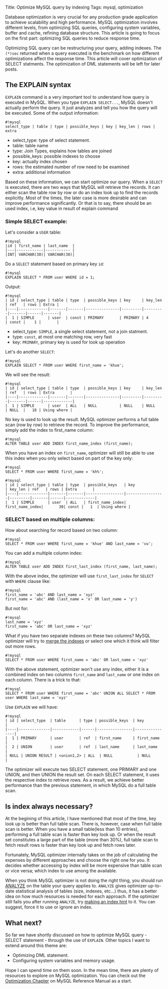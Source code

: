 Title: Optimize MySQL query by indexing
Tags: mysql, optimization

Database optimization is very crucial for any production grade application to achieve scalability and high performance. MySQL optimization involves different levels, from optimizing SQL queries, configuring system variables, buffer and cache, refining database structure. This article is going to focus on the first part: optimizing SQL queries to reduce response time. 

Optimizing SQL query can be restructuring your query, adding indexes. The `(*)sec` returned when a query executed is the benchmark on how different optimizations affect the response time. This article will cover optimization of SELECT statments. The optimization of DML statements will be left for later posts.  

## The EXPLAIN syntax

`EXPLAIN` command is a very important tool to understand how query is executed in MySQL. When you type `EXPLAIN SELECT...`, MySQL doesn't actually perform the query. It just analyzes and tell you how the query will be executed. Some of the output information:  

    #!mysql
    select_type | table | type | possible_keys | key | key_len | rows | extra

*   select_type: type of select statement.
*   table: table name 
*   type: Join Types, explains how tables are joined
*   possible_keys: possible indexes to choose
*   key: actually index chosen
*   rows: the estimated number of row need to be examined
*   extra: additional information

Based on these information, we can start optimize our query. When a `SELECT` is executed, there are two ways that MySQL will retrieve the records. It can either scan the table row by row or do an index look up to find the records explicitly. Most of the times, the later case is more desirable and can improve performance significantly. Or that is to say, there should be an used index, i.e, key value in result of explain command

### Simple SELECT example: 

Let's consider a `USER` table: 

    #!mysql
    |id | first_name | last_name  |
    |---|------------|----------- |
    |INT| VARCHAR(30)| VARCHAR(30)|

Do a `SELECT` statement based on primary key `id`:

    #!mysql
    EXPLAIN SELECT * FROM user WHERE id = 1;

Output:

    #!mysql
    | id | select_type | table | type  | possible_keys | key     | key_len | ref   | rows | Extra |
    |----|-------------|-------|-------|---------------|---------|---------|-------|------|-------|
    |  1 | SIMPLE      | user  | const | PRIMARY       | PRIMARY | 4       | const |    1 |       |

*   select_type: `SIMPLE`, a single select statement, not a join statment. 
*   type: `const`, at most one matching row, very fast
*   key: `PRIMARY`, primary key is used for look up operation

Let's do another `SELECT`:
    
    #!mysql
    EXPLAIN SELECT * FROM user WHERE first_name = 'khue';

We will see the result:

    #!mysql
    | id | select_type | table | type  | possible_keys | key     | key_len | ref   | rows | Extra       |
    |----|-------------|-------|-------|---------------|---------|---------|-------|------|-------------|
    |  1 | SIMPLE      | user  | ALL   | NULL          | NULL    | NULL    | NULL  |   18 | Using where |

No key is used to look up the result. MySQL optimizer performs a full table scan (row by row) to retrieve the record. To improve the performance, simply add the index to first_name column: 

    #!mysql
    ALTER TABLE user ADD INDEX first_name_index (first_name); 

When you have an index on `first_name`, optimizer will still be able to use this index when you only select based on part of the key only: 

    #!mysql
    SELECT * FROM user WHERE first_name = 'kh%';

    #!mysql
    | id | select_type | table | type  | possible_keys   | key             | key_len | ref   | rows | Extra       |
    |----|-------------|-------|-------|-----------------|-----------------|---------|-------|------|-------------|
    |  1 | SIMPLE      | user  | ALL   | first_name_index| first_name_index|       30| const |   1  | Using where |


### SELECT based on multiple columns:

How about searching for record based on two column: 

    #!mysql
    SELECT * FROM user WHERE first_name = 'khue' AND last_name = 'vu';

You can add a multiple column index: 

    #!mysql
    ALTER TABLE user ADD INDEX first_last_index (first_name, last_name); 

With the above index, the optimizer will use `first_last_index` for `SELECT` with `WHERE` clause like: 

    #!mysql
    first_name = 'abc' AND last_name = 'xyz'
    first_name = 'abc' AND (last_name = 'x' OR last_name = 'y')

But not for: 

    #!mysql
    last_name = 'xyz'
    first_name = 'abc' OR last_name = 'xyz'

What if you have two separate indexes on these two columns? MySQL optimizer will try to [merge the indexes](http://dev.mysql.com/doc/refman/5.6/en/index-merge-optimization.html) or select one which it think will filter out more rows.

    #!mysql
    SELECT * FROM user WHERE first_name = 'abc' OR last_name = 'xyz'

With the above statement, optimizer won't use any index, either it is a combined index on two columns `first_name` and `last_name` or one index on each column. There is a trick to that: 

    #!mysql
    SELECT * FROM user WHERE first_name = 'abc' UNION ALL SELECT * FROM user WHERE last_name = 'xyz'

Use `EXPLAIN` we will have: 

    #!mysql
    | id | select_type  | table      | type | possible_keys  | key            |
    |----|--------------|------------|------|----------------|----------------|
    |  1 | PRIMARY      | user       | ref  | first_name     | first_name     |
    |  2 | UNION        | user       | ref  | last_name      | last_name      |
    | NULL | UNION RESULT | <union1,2> | ALL  | NULL           | NULL         |

The optimizer will execute two SELECT statement, one PRIMARY and one UNION, and then UNION the result set. On each SELECT statement, it uses the respective index to retrieve rows. As a result, we achieve better performance than the previous statement, in which MySQL do a full table scan. 


## Is index always necessary? 

At the begining of this article, I have mentioned that most of the time, key look up is better than full table scan. There is, however, case when full table scan is better. When you have a small table(less than 10 entries), performing a full table scan is faster than key look up. Or when the result set constitutes a large part of the table (more than 30%), full table scan to fetch result rows is faster than key look up and fetch rows later.  

Fortunately, MySQL optimizer internally takes on the job of calculating the expenses by different approaches and choose the right one for you. It decides whether accessing by index will be more expensive than table scan or vice versa; which index to use among the available.  

When you think MySQL optimizer is not doing the right thing, you should run [ANALYZE](http://dev.mysql.com/doc/refman/5.6/en/analyze-table.html) on the table your query applies to. `ANALYZE` gives optimizer up-to-date statistical analysis of tables (size, indexes, etc...) thus, it has a better idea on how much resources is needed for each approach. If the optimizer still fails you after running `ANALYZE`, try [making an index hint](http://dev.mysql.com/doc/refman/5.6/en/index-hints.html) to it. You can suggest, force it to use or ignore an index.  

## What next?

So far we have shortly discussed on how to optimize MySQL query - SELECT statement - through the use of `EXPLAIN`. Other topics I want to extend around this theme are: 
 
*   Optimizing DML statement. 
*   Configuring system variables and memory usage.

Hope I can spend time on them soon. In the mean time, there are plenty of resources to explore on MySQL optimization. You can check out the [Optimization Chapter](http://dev.mysql.com/doc/refman/5.6/en/optimization.html) on MySQL Reference Manual as a start.


